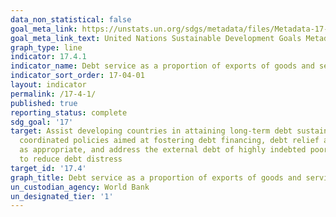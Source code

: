 ```yaml
---
data_non_statistical: false
goal_meta_link: https://unstats.un.org/sdgs/metadata/files/Metadata-17-04-01.pdf
goal_meta_link_text: United Nations Sustainable Development Goals Metadata (pdf 468kB)
graph_type: line
indicator: 17.4.1
indicator_name: Debt service as a proportion of exports of goods and services
indicator_sort_order: 17-04-01
layout: indicator
permalink: /17-4-1/
published: true
reporting_status: complete
sdg_goal: '17'
target: Assist developing countries in attaining long-term debt sustainability through
  coordinated policies aimed at fostering debt financing, debt relief and debt restructuring,
  as appropriate, and address the external debt of highly indebted poor countries
  to reduce debt distress
target_id: '17.4'
graph_title: Debt service as a proportion of exports of goods and services
un_custodian_agency: World Bank
un_designated_tier: '1'
---
```

